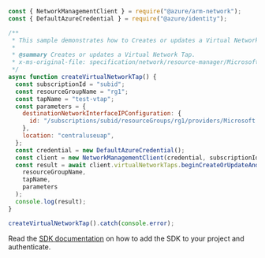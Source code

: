 ```javascript
const { NetworkManagementClient } = require("@azure/arm-network");
const { DefaultAzureCredential } = require("@azure/identity");

/**
 * This sample demonstrates how to Creates or updates a Virtual Network Tap.
 *
 * @summary Creates or updates a Virtual Network Tap.
 * x-ms-original-file: specification/network/resource-manager/Microsoft.Network/stable/2021-08-01/examples/VirtualNetworkTapCreate.json
 */
async function createVirtualNetworkTap() {
  const subscriptionId = "subid";
  const resourceGroupName = "rg1";
  const tapName = "test-vtap";
  const parameters = {
    destinationNetworkInterfaceIPConfiguration: {
      id: "/subscriptions/subid/resourceGroups/rg1/providers/Microsoft.Network/networkInterfaces/testNetworkInterface/ipConfigurations/ipconfig1",
    },
    location: "centraluseuap",
  };
  const credential = new DefaultAzureCredential();
  const client = new NetworkManagementClient(credential, subscriptionId);
  const result = await client.virtualNetworkTaps.beginCreateOrUpdateAndWait(
    resourceGroupName,
    tapName,
    parameters
  );
  console.log(result);
}

createVirtualNetworkTap().catch(console.error);
```

Read the [SDK documentation](https://github.com/Azure/azure-sdk-for-js/blob/%40azure%2Farm-network_28.0.0/sdk/network/arm-network/README.md) on how to add the SDK to your project and authenticate.
